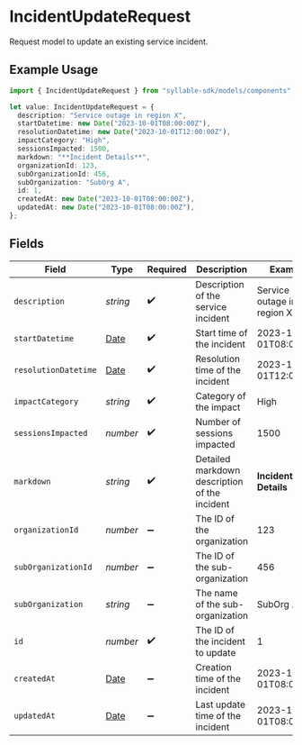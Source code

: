 # IncidentUpdateRequest

Request model to update an existing service incident.

## Example Usage

```typescript
import { IncidentUpdateRequest } from "syllable-sdk/models/components";

let value: IncidentUpdateRequest = {
  description: "Service outage in region X",
  startDatetime: new Date("2023-10-01T08:00:00Z"),
  resolutionDatetime: new Date("2023-10-01T12:00:00Z"),
  impactCategory: "High",
  sessionsImpacted: 1500,
  markdown: "**Incident Details**",
  organizationId: 123,
  subOrganizationId: 456,
  subOrganization: "SubOrg A",
  id: 1,
  createdAt: new Date("2023-10-01T08:00:00Z"),
  updatedAt: new Date("2023-10-01T08:00:00Z"),
};
```

## Fields

| Field                                                                                         | Type                                                                                          | Required                                                                                      | Description                                                                                   | Example                                                                                       |
| --------------------------------------------------------------------------------------------- | --------------------------------------------------------------------------------------------- | --------------------------------------------------------------------------------------------- | --------------------------------------------------------------------------------------------- | --------------------------------------------------------------------------------------------- |
| `description`                                                                                 | *string*                                                                                      | :heavy_check_mark:                                                                            | Description of the service incident                                                           | Service outage in region X                                                                    |
| `startDatetime`                                                                               | [Date](https://developer.mozilla.org/en-US/docs/Web/JavaScript/Reference/Global_Objects/Date) | :heavy_check_mark:                                                                            | Start time of the incident                                                                    | 2023-10-01T08:00:00Z                                                                          |
| `resolutionDatetime`                                                                          | [Date](https://developer.mozilla.org/en-US/docs/Web/JavaScript/Reference/Global_Objects/Date) | :heavy_check_mark:                                                                            | Resolution time of the incident                                                               | 2023-10-01T12:00:00Z                                                                          |
| `impactCategory`                                                                              | *string*                                                                                      | :heavy_check_mark:                                                                            | Category of the impact                                                                        | High                                                                                          |
| `sessionsImpacted`                                                                            | *number*                                                                                      | :heavy_check_mark:                                                                            | Number of sessions impacted                                                                   | 1500                                                                                          |
| `markdown`                                                                                    | *string*                                                                                      | :heavy_check_mark:                                                                            | Detailed markdown description of the incident                                                 | **Incident Details**                                                                          |
| `organizationId`                                                                              | *number*                                                                                      | :heavy_minus_sign:                                                                            | The ID of the organization                                                                    | 123                                                                                           |
| `subOrganizationId`                                                                           | *number*                                                                                      | :heavy_minus_sign:                                                                            | The ID of the sub-organization                                                                | 456                                                                                           |
| `subOrganization`                                                                             | *string*                                                                                      | :heavy_minus_sign:                                                                            | The name of the sub-organization                                                              | SubOrg A                                                                                      |
| `id`                                                                                          | *number*                                                                                      | :heavy_check_mark:                                                                            | The ID of the incident to update                                                              | 1                                                                                             |
| `createdAt`                                                                                   | [Date](https://developer.mozilla.org/en-US/docs/Web/JavaScript/Reference/Global_Objects/Date) | :heavy_minus_sign:                                                                            | Creation time of the incident                                                                 | 2023-10-01T08:00:00Z                                                                          |
| `updatedAt`                                                                                   | [Date](https://developer.mozilla.org/en-US/docs/Web/JavaScript/Reference/Global_Objects/Date) | :heavy_minus_sign:                                                                            | Last update time of the incident                                                              | 2023-10-01T08:00:00Z                                                                          |